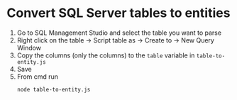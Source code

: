 # Convert SQL Server tables to entities

1. Go to SQL Management Studio and select the table you want to parse
2. Right click on the table -> Script table as -> Create to -> New Query Window
3. Copy the columns (only the columns) to the `table` variable in `table-to-entity.js`
4. Save
5. From cmd run
    ```bash
    node table-to-entity.js
    ```